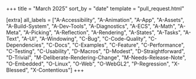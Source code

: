 +++
title = "March 2025"
sort_by = "date"
template = "pull_request.html"

[extra]
all_labels = ["A-Accessibility", "A-Animation", "A-App", "A-Assets", "A-Build-System", "A-Dev-Tools", "A-Diagnostics", "A-ECS", "A-Math", "A-Meta", "A-Picking", "A-Reflection", "A-Rendering", "A-States", "A-Tasks", "A-Text", "A-UI", "A-Windowing", "C-Bug", "C-Code-Quality", "C-Dependencies", "C-Docs", "C-Examples", "C-Feature", "C-Performance", "C-Testing", "C-Usability", "D-Macros", "D-Modest", "D-Straightforward", "D-Trivial", "M-Deliberate-Rendering-Change", "M-Needs-Release-Note", "O-Embedded", "O-Linux", "O-Web", "O-WebGL2", "P-Regression", "X-Blessed", "X-Contentious"]
+++
